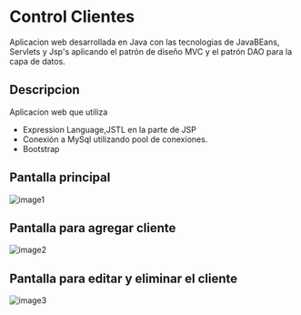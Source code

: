 # Control Clientes
Aplicacion web desarrollada en Java con las tecnologias de JavaBEans, Servlets y Jsp's aplicando el patrón de diseño MVC y el patrón DAO para la capa de datos.

## Descripcion
Aplicacion web que utiliza
* Expression Language,JSTL en la parte de JSP
* Conexión a MySql utilizando pool de conexiones.
* Bootstrap



## Pantalla principal
![image1](https://user-images.githubusercontent.com/49766776/119090323-1a91d380-b9d1-11eb-9cb9-6cec11a3f833.png)

## Pantalla para agregar cliente
![image2](https://user-images.githubusercontent.com/49766776/119090553-604e9c00-b9d1-11eb-8041-d12588f06205.png)

## Pantalla para editar y eliminar el cliente
![image3](https://user-images.githubusercontent.com/49766776/119090701-8d02b380-b9d1-11eb-92e3-c3c57729c36c.png)
